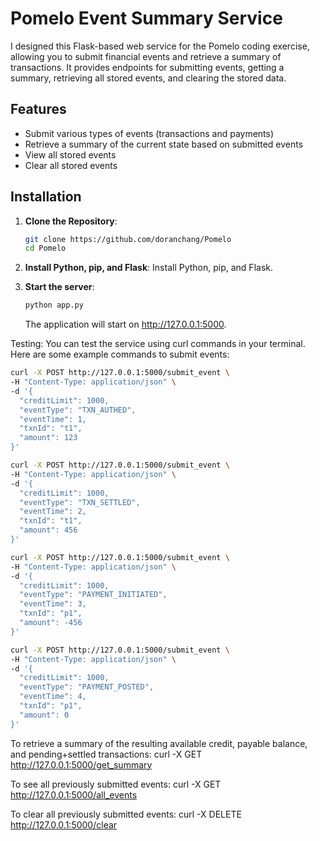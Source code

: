 # Pomelo Event Summary Service

I designed this Flask-based web service for the Pomelo coding exercise, allowing you to submit financial events and retrieve a summary of transactions. It provides endpoints for submitting events, getting a summary, retrieving all stored events, and clearing the stored data.

## Features

- Submit various types of events (transactions and payments)
- Retrieve a summary of the current state based on submitted events
- View all stored events
- Clear all stored events

## Installation

1. **Clone the Repository**:
   ```bash
   git clone https://github.com/doranchang/Pomelo
   cd Pomelo
   ```
2. **Install Python, pip, and Flask**:
   Install Python, pip, and Flask.

3. **Start the server**:
   ```bash
   python app.py
   ```
   The application will start on http://127.0.0.1:5000.

Testing:
You can test the service using curl commands in your terminal. Here are some example commands to submit events:

   ```bash
   curl -X POST http://127.0.0.1:5000/submit_event \
   -H "Content-Type: application/json" \
   -d '{
     "creditLimit": 1000,
     "eventType": "TXN_AUTHED",
     "eventTime": 1,
     "txnId": "t1",
     "amount": 123
   }'
   
   curl -X POST http://127.0.0.1:5000/submit_event \
   -H "Content-Type: application/json" \
   -d '{
     "creditLimit": 1000,
     "eventType": "TXN_SETTLED",
     "eventTime": 2,
     "txnId": "t1",
     "amount": 456
   }'
   
   curl -X POST http://127.0.0.1:5000/submit_event \
   -H "Content-Type: application/json" \
   -d '{
     "creditLimit": 1000,
     "eventType": "PAYMENT_INITIATED",
     "eventTime": 3,
     "txnId": "p1",
     "amount": -456
   }'
   
   curl -X POST http://127.0.0.1:5000/submit_event \
   -H "Content-Type: application/json" \
   -d '{
     "creditLimit": 1000,
     "eventType": "PAYMENT_POSTED",
     "eventTime": 4,
     "txnId": "p1",
     "amount": 0
   }'
```
To retrieve a summary of the resulting available credit, payable balance, and pending+settled transactions:
curl -X GET http://127.0.0.1:5000/get_summary

To see all previously submitted events:
curl -X GET http://127.0.0.1:5000/all_events

To clear all previously submitted events:
curl -X DELETE http://127.0.0.1:5000/clear

